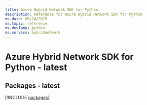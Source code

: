 ```yaml
---
title: Azure Hybrid Network SDK for Python
description: Reference for Azure Hybrid Network SDK for Python
ms.date: 06/24/2025
ms.topic: reference
ms.devlang: python
ms.service: hybridnetwork
---
```

# Azure Hybrid Network SDK for Python - latest
## Packages - latest
[!INCLUDE [packages](hybrid-network-index.md)]